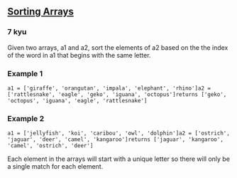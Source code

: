 <h2><a href=https://www.codewars.com/kata/57fe864854685b1c420002e0/train/javascript target="_blank">Sorting Arrays</a></h2><h3>7 kyu</h3><p>Given two arrays, a1 and a2, sort the elements of a2 based on the the index of the word in a1 that begins with the same letter.</p><h3 id="example-1">Example 1</h3><pre><code>a1 = ['giraffe', 'orangutan', 'impala', 'elephant', 'rhino']a2 = ['rattlesnake', 'eagle', 'geko', 'iguana', 'octopus']returns ['geko', 'octopus', 'iguana', 'eagle', 'rattlesnake']</code></pre><h3 id="example-2">Example 2</h3><pre><code>a1 = ['jellyfish', 'koi', 'caribou', 'owl', 'dolphin']a2 = ['ostrich', 'jaguar', 'deer', 'camel', 'kangaroo']returns ['jaguar', 'kangaroo', 'camel', 'ostrich', 'deer']</code></pre><p>Each element in the arrays will start with a unique letter so there will only be a single match for each element.</p>